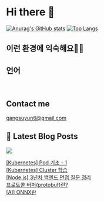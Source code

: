 # Hi there 👋

[![Anurag's GitHub stats](https://github-readme-stats.vercel.app/api?username=rkdden)](https://github.com/anuraghazra/github-readme-stats)
[![Top Langs](https://github-readme-stats.vercel.app/api/top-langs/?username=rkdden&layout=compact&hide=r,jupyter%20notebook,c%23&exclude_repo=roharui.github.io)](https://github.com/anuraghazra/github-readme-stats)

## 이런 환경에 익숙해요✍🏼

## 언어

<p>
  <img alt="" src= "https://img.shields.io/badge/JavaScript-F7DF1E?style=flat-square&logo=JavaScript&logoColor=white"/> 
  <img alt="" src= "https://img.shields.io/badge/TypeScript-black?logo=typescript&logoColor=blue"/>
</p>

## Contact me

gangsuyun6@gmail.com

## 📕 Latest Blog Posts
<p>
    <a href="https://systorage.tistory.com/"><img src="https://img.shields.io/badge/Blog-FF5722?style=flat-square&logo=Blogger&logoColor=white"/></a><br>
</p>

<a href=https://systorage.tistory.com/entry/Kubernetes-Pod-%EA%B8%B0%EC%B4%88-1>[Kubernetes] Pod 기초 - 1</a></br><a href=https://systorage.tistory.com/entry/Kubernetes-Cluster-%ED%95%99%EC%8A%B5>[Kubernetes] Cluster 학습</a></br><a href=https://systorage.tistory.com/entry/Nodejs-3%EB%85%84%EC%B0%A8-%EB%B0%B1%EC%97%94%EB%93%9C-%EB%A9%B4%EC%A0%91-%EC%A7%88%EB%AC%B8-%EC%A0%95%EB%A6%AC>[Node.js] 3년차 백엔드 면접 질문 정리</a></br><a href=https://systorage.tistory.com/entry/%ED%94%84%EB%A1%9C%ED%86%A0%EC%BD%9C-%EB%B2%84%ED%8D%BCprotobuf%EB%9E%80>프로토콜 버퍼(protobuf)란?</a></br><a href=https://systorage.tistory.com/entry/AI-ONNX%EB%9E%80>[AI] ONNX란</a></br>